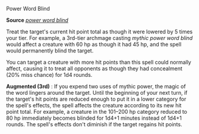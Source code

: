 Power Word Blind

**Source** [_power word blind_](spells/powerWordBlind#_power-word-blind)

Treat the target's current hit point total as though it were lowered by 5 times your tier. For example, a 3rd-tier archmage casting _mythic power word blind_ would affect a creature with 60 hp as though it had 45 hp, and the spell would permanently blind the target.

You can target a creature with more hit points than this spell could normally affect, causing it to treat all opponents as though they had concealment (20% miss chance) for 1d4 rounds.

**Augmented (3rd)** : If you expend two uses of mythic power, the magic of the word lingers around the target. Until the beginning of your next turn, if the target's hit points are reduced enough to put it in a lower category for the spell's effects, the spell affects the creature according to its new hit point total. For example, a creature in the 101–200 hp category reduced to 80 hp immediately becomes blinded for 1d4+1 minutes instead of 1d4+1 rounds. The spell's effects don't diminish if the target regains hit points.


